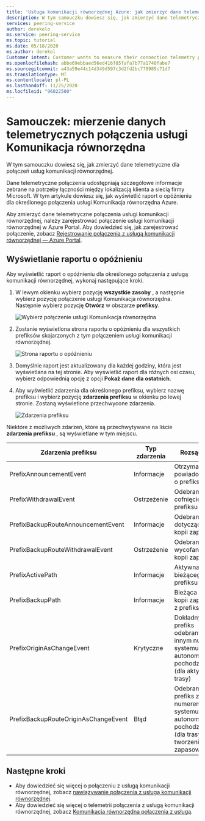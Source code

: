 ```yaml
---
title: 'Usługa komunikacji równorzędnej Azure: jak zmierzyć dane telemetryczne połączenia '
description: W tym samouczku dowiesz się, jak zmierzyć dane telemetryczne połączenia.
services: peering-service
author: derekolo
ms.service: peering-service
ms.topic: tutorial
ms.date: 05/18/2020
ms.author: derekol
Customer intent: Customer wants to measure their connection telemetry per prefix to Microsoft services with Azure Peering Service.
ms.openlocfilehash: abbe69ebbaed56ed416f85fafa7b77a1740fabe7
ms.sourcegitcommit: a43a59e44c14d349d597c3d2fd2bc779989c71d7
ms.translationtype: MT
ms.contentlocale: pl-PL
ms.lasthandoff: 11/25/2020
ms.locfileid: "96022500"
---
```

# <a name="tutorial-measure-peering-service-connection-telemetry"></a>Samouczek: mierzenie danych telemetrycznych połączenia usługi Komunikacja równorzędna

 W tym samouczku dowiesz się, jak zmierzyć dane telemetryczne dla połączeń usług komunikacji równorzędnej.
 
 Dane telemetryczne połączenia udostępniają szczegółowe informacje zebrane na potrzeby łączności między lokalizacją klienta a siecią firmy Microsoft. W tym artykule dowiesz się, jak wyświetlić raport o opóźnieniu dla określonego połączenia usługi Komunikacja równorzędna Azure. 

Aby zmierzyć dane telemetryczne połączenia usługi komunikacji równorzędnej, należy zarejestrować połączenie usługi komunikacji równorzędnej w Azure Portal. Aby dowiedzieć się, jak zarejestrować połączenie, zobacz [Rejestrowanie połączenia z usługą komunikacji równorzędnej — Azure Portal](azure-portal.md).


## <a name="view-a-latency-report"></a>Wyświetlanie raportu o opóźnieniu

Aby wyświetlić raport o opóźnieniu dla określonego połączenia z usługą komunikacji równorzędnej, wykonaj następujące kroki.

1. W lewym okienku wybierz pozycję **wszystkie zasoby** , a następnie wybierz pozycję połączenie usługi Komunikacja równorzędna. Następnie wybierz pozycję **Otwórz** w obszarze **prefiksy**. 

   ![Wybierz połączenie usługi Komunikacja równorzędna](./media/peering-service-measure/peering-service-measure-menu.png)

2. Zostanie wyświetlona strona raportu o opóźnieniu dla wszystkich prefiksów skojarzonych z tym połączeniem usługi komunikacji równorzędnej. 

      ![Strona raportu o opóźnieniu](./media/peering-service-measure/peering-service-latency-report.png)

3. Domyślnie raport jest aktualizowany dla każdej godziny, która jest wyświetlana na tej stronie. Aby wyświetlić raport dla różnych osi czasu, wybierz odpowiednią opcję z opcji **Pokaż dane dla ostatnich**. 

4. Aby wyświetlić zdarzenia dla określonego prefiksu, wybierz nazwę prefiksu i wybierz pozycję **zdarzenia prefiksu** w okienku po lewej stronie. Zostaną wyświetlone przechwycone zdarzenia.


   ![Zdarzenia prefiksu](./media/peering-service-measure/peering-service-prefix-event.png)

 Niektóre z możliwych zdarzeń, które są przechwytywane na liście **zdarzenia prefiksu** , są wyświetlane w tym miejscu.

| **Zdarzenia prefiksu** | **Typ zdarzenia**|**Rozsądkiem**|
|-----------|---------|---------|
| PrefixAnnouncementEvent |Informacje|Otrzymano powiadomienie o prefiksie|
| PrefixWithdrawalEvent|Ostrzeżenie| Odebrano cofnięcie prefiksu |
| PrefixBackupRouteAnnouncementEvent |Informacje|Odebrano anons dotyczący trasy kopii zapasowej |
| PrefixBackupRouteWithdrawalEvent|Ostrzeżenie|Odebrano wycofanie trasy kopii zapasowej |
| PrefixActivePath |Informacje| Aktywna trasa bieżącego prefiksu   |
| PrefixBackupPath | Informacje|Bieżąca trasa kopii zapasowej z prefiksem   |
| PrefixOriginAsChangeEvent|Krytyczne| Dokładny prefiks odebrany z innym numerem systemu autonomicznego pochodzenia (dla aktywnej trasy)| 
| PrefixBackupRouteOriginAsChangeEvent  | Błąd|Odebrano prefiks z innym numerem systemu autonomicznego pochodzenia (dla trasy tworzenia kopii zapasowej)  |

## <a name="next-steps"></a>Następne kroki

- Aby dowiedzieć się więcej o połączeniu z usługą komunikacji równorzędnej, zobacz [nawiązywanie połączenia z usługą komunikacji równorzędnej](connection.md).
- Aby dowiedzieć się więcej o telemetrii połączenia z usługą komunikacji równorzędnej, zobacz [Komunikacja równorzędna połączenia z usługą](connection-telemetry.md).